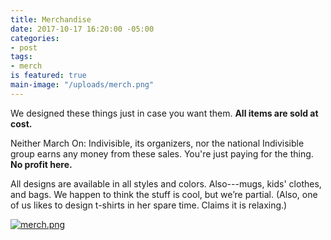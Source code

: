 ```yaml
---
title: Merchandise
date: 2017-10-17 16:20:00 -05:00
categories:
- post
tags:
- merch
is featured: true
main-image: "/uploads/merch.png"
---
```


We designed these things just in case you want them. **All items are sold at cost.** 

Neither March On: Indivisible, its organizers, nor the national Indivisible group earns any money from these sales. You're just paying for the thing. **No profit here.**

All designs are available in all styles and colors. Also---mugs, kids' clothes, and bags. We happen to think the stuff is cool, but we’re partial. (Also, one of us likes to design t-shirts in her spare time. Claims it is relaxing.) 

[![merch.png](/uploads/merch.png)](https://www.redbubble.com/people/marchonknoxco/collections/776555-march-on?asc=u//www.redbubble.com/people/MarchOnKnoxCo/shop?asc=u)